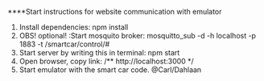 ****Start instructions for website communication with emulator

1. Install dependencies: npm install
2. OBS! optional! :Start mosquito broker: mosquitto_sub -d -h localhost -p 1883 -t /smartcar/control/#
3. Start server by writing this in terminal: npm start
4. Open browser, copy link: /** http://localhost:3000 */
5. Start emulator with the smart car code. 
   @Carl/Dahlaan

